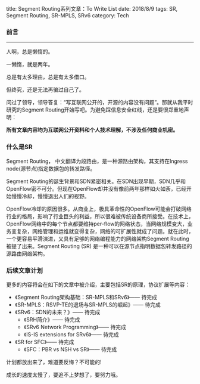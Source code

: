 ﻿title: Segment Routing系列文章：To Write List
date: 2018/8/9
tags: SR, Segment Routing, SR-MPLS, SRv6
category: Tech

### 前言


----------
人啊，总是懒惰的。

一懒惰，就是两年。

总是有太多理由，总是有太多借口。

但终究，还是无法再骗过自己了。

问过了领导，领导答复：“写互联网公开的，开源的内容没有问题”。那就从我平时研究的Segment Routing开始写吧。为避免踩信息安全红线，还是要很郑重地声明：

**所有文章内容均为互联网公开资料和个人技术理解，不涉及任何商业机密。**


### 什么是SR

Segment Routing， 中文翻译为段路由，是一种源路由架构，其支持在Ingress node(源节点)指定数据包的转发路径。

Segment Routing的诞生背景和SDN紧密相关。在SDN出现早期，SDN几乎和OpenFlow密不可分。但现在OpenFlow却并没有像前两年那样如火如荼，已经开始慢慢冷却，慢慢退出人们的视野。

OpenFlow冷却的原因很多。从商业上，极具革命性的OpenFlow可能会打破网络行业的格局，影响了行业巨头的利益，所以很难被传统设备商所接受。在技术上，OpenFlow网络中的每个节点都要维持per-flow的网络状态，当网络规模变大，业务变复杂，网络管理和运维就变得复杂，网络的可扩展性就成了问题。就在此时，一个更容易平滑演进，又具有足够的网络编程能力的网络架构Segment Routing被提了出来。Segment Routing (SR) 是一种可以在源节点指明数据包转发路径的源路由网络架构。

### 后续文章计划

更多的内容将会在如下的文章中被介绍，主要包括SR的原理，协议扩展等内容：

* 《Segment Routing架构基础：SR-MPLS和SRv6》—— 待完成
* 《SR-MPLS：RSVP-TE的退场与SR-MPLS的崛起》—— 待完成
* 《SRv6：SDN的未来？》—— 待完成
    * 《SRH简介》—— 待完成
    * 《SRv6 Network Programming》—— 待完成
    * 《IS-IS extensions for SRv6》—— 待完成
* 《SR for SFC》—— 待完成
    * 《SFC：PBR vs NSH vs SR》—— 待完成


计划都放出来了，难道要反悔？不可能的!

成长的速度太慢了，要追不上梦想了，要努力哦。




